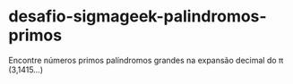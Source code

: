# desafio-sigmageek-palindromos-primos
Encontre números primos palíndromos grandes na expansão decimal do π (3,1415…)
